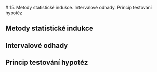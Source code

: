 # 15. Metody statistické indukce. Intervalové odhady. Princip testování hypotéz

## Metody statistické indukce

## Intervalové odhady

## Princip testování hypotéz